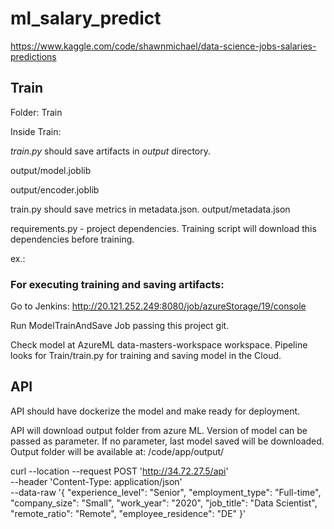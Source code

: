 # ml_salary_predict
https://www.kaggle.com/code/shawnmichael/data-science-jobs-salaries-predictions

## Train
Folder: Train

Inside Train:

*train.py* should save artifacts in *output* directory.

output/model.joblib

output/encoder.joblib

train.py should save metrics in metadata.json.
output/metadata.json

requirements.py - project dependencies. Training script will download this dependencies before training.

ex.:

### For executing training and saving artifacts:
Go to Jenkins:
http://20.121.252.249:8080/job/azureStorage/19/console

Run ModelTrainAndSave Job passing this project git.

Check model at AzureML data-masters-workspace workspace.
Pipeline looks for Train/train.py for training and saving model in the Cloud.

## API

API should have dockerize the model and make ready for deployment.

API will download output folder from azure ML. Version of model can be passed as parameter. If no parameter, last model saved will be downloaded.
Output folder will be available at: /code/app/output/

curl --location --request POST 'http://34.72.27.5/api' \
--header 'Content-Type: application/json' \
--data-raw '{
    "experience_level": "Senior",
    "employment_type": "Full-time",
    "company_size": "Small",
    "work_year": "2020",
    "job_title": "Data Scientist",
    "remote_ratio": "Remote",
    "employee_residence": "DE"
}'
